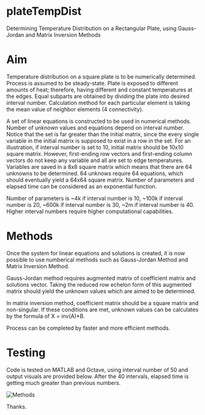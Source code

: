 # plateTempDist
Determining Temperature Distribution on a Rectangular Plate, using Gauss-Jordan and Matrix Inversion Methods

# Aim
Temperature distribution on a square plate is to be numerically determined. Process is assumed to be steady-state. Plate is exposed to different amounts of heat; therefore, having different and constant temperatures at the edges. Equal subparts are obtained by dividing the plate into desired interval number. Calculation method for each particular element is taking the mean value of neighbor elements (4 connectivity). 

A set of linear equations is constructed to be used in numerical methods. Number of unknown values and equations depend on interval number. Notice that the set is far greater than the initial matrix, since the every single variable in the initial matrix is supposed to exist in a row in the set. For an illustration, if interval number is set to 10, initial matrix should be 10x10 square matrix. However, first-ending row vectors and first-ending column vectors do not keep any variable and all are set to edge temperatures. Variables are saved in a 8x8 square matrix which means that there are 64 unknowns to be determined. 64 unknows require 64 equations, which should eventually yield a 64x64 square matrix. Number of parameters and elapsed time can be considered as an exponential function. 

Number of parameters is ~4k if interval number is 10, ~100k if interval number is 20, ~600k if interval number is 30, ~2m if interval number is 40. Higher interval numbers require higher computational capabilities. 

# Methods
Once the system for linear equations and solutions is created, it is now possible to use numberical methods such as Gauss-Jordan Method and Matrix Inversion Method. 

Gauss-Jordan method requires augmented matrix of coefficient matrix and solutions vector. Taking the reduced row echelon form of this augmented matrix should yield the unknown values which are aimed to be determined. 

In matrix inversion method, coefficient matrix should be a square matrix and non-singular. If these conditions are met, unknown values can be calculates by the formula of X = inv(A)*B.

Process can be completed by faster and more efficient methods.

# Testing
Code is tested on MATLAB and Octave, using interval number of 50 and output visuals are provided below. After the 40 intervals, elapsed time is getting much greater than previous numbers. 

![Methods](https://user-images.githubusercontent.com/80001281/110222048-a753e780-7ee0-11eb-8d25-2dd452a7f3c5.png)

Thanks.
